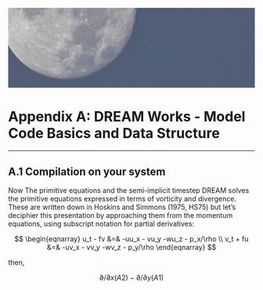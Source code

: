 ![appendixA](./img/appendix_A.png)
# Appendix A: DREAM Works - Model Code Basics and Data Structure

---
## A.1 Compilation on your system
Now The primitive equations and the semi-implicit timestep
DREAM solves the primitive equations expressed in terms of vorticity and divergence. These are written down in Hoskins and Simmons (1975, HS75) but let’s deciphier this presentation by approaching  them from the momentum equations, using subscript notation for partial derivatives:

$$
   \begin{eqnarray}
      u_t - fv &=& -uu_x - vu_y -wu_z - p_x/\rho \\
      v_t + fu &=& -uv_x - vv_y -wv_z - p_y/\rho
   \end{eqnarray}
$$

then,

$$
   \begin{equation}
      \partial/\partial x (A2) - \partial/\partial y (A1)
   \end{equation}
$$
